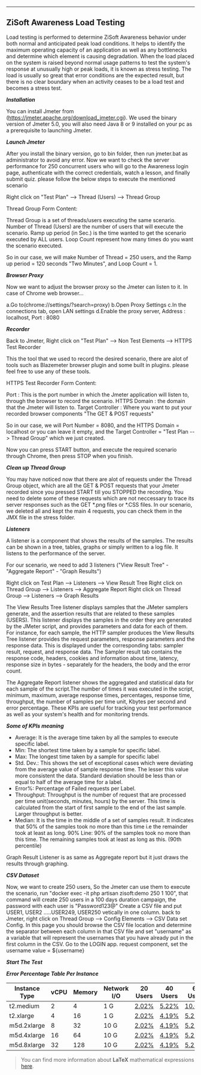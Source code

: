---
## **ZiSoft Awareness Load Testing**

Load testing is performed to determine ZiSoft Awareness behavior under both normal and anticipated peak load conditions. It helps to identify the maximum operating capacity of an application as well as any bottlenecks and determine which element is causing degradation. When the load placed on the system is raised beyond normal usage patterns to test the system's response at unusually high or peak loads, it is known as stress testing. The load is usually so great that error conditions are the expected result, but there is no clear boundary when an activity ceases to be a load test and becomes a stress test.

***Installation***

You can install Jmeter from (https://jmeter.apache.org/download_jmeter.cgi). We used the binary version of Jmeter 5.0, you will also need Java 8 or 9 installed on your pc as a prerequisite to launching Jmeter.

***Launch Jmeter***

After you install the binary version, go to bin folder, then run jmeter.bat as administrator to avoid any error. Now we want to check the server performance for 250 concurrent users who will go to the Awareness login page, authenticate with the correct credentials, watch a lesson, and finally submit quiz.
please follow the below steps to execute the mentioned scenario

Right click on "Test Plan" --> Thread (Users) --> Thread Group

Thread Group Form Content:

Thread Group is a set of threads/users executing the same scenario.
Number of Thread (Users) are the number of users that will execute the scenario.
Ramp up period (in Sec.) is the time wanted to get the scenario executed by ALL users.
Loop Count represent how many times do you want the scenario executed.

So in our case, we will make Number of Thread = 250 users, and the Ramp up period = 120 seconds "Two Minutes", and Loop Count = 1.

***Browser Proxy***

Now we want to adjust the browser proxy so the Jmeter can listen to it. In case of Chrome web browser...

a.Go to(chrome://settings/?search=proxy)
b.Open Proxy Settings
c.In the connections tab, open LAN settings 
d.Enable the proxy server, Address : localhost, Port : 8080

***Recorder***

Back to Jmeter, Right click on "Test Plan" --> Non Test Elements --> HTTPS Test Recorder

This the tool that we used to record the desired scenario, there are alot of tools such as Blazemeter browser plugin and some built in plugins. please feel free to use any of these tools.

HTTPS Test Recorder Form Content:

Port : This is the port number in which the Jmeter application will listen to, through the browser to record the scenario.
HTTPS Domain : the domain that the Jmeter will listen to.
Target Controller : Where you want to put your recorded browser components "The GET & POST requests"

So in our case, we will Port Number = 8080, and the HTTPS Domain = localhost or you can leave it empty, and the Target Controller = "Test Plan --> Thread Group" which we just created.

Now you can press START button, and execute the required scenario through Chrome, then press STOP when you finish.

***Clean up Thread Group***

You may have noticed now that there are alot of requests under the Thread Group object, which are all the GET & POST requests that your Jmeter recorded since you pressed START till you STOPPED the recording.
You need to delete some of these requests which are not neccessary to trace its server responses such as the GET *.png files or *.CSS files. In our scenario, we deleted all and kept the main 4 requests, you can check them in the JMX file in the stress folder.

***Listeners***

A listener is a component that shows the results of the samples. The results can be shown in a tree, tables, graphs or simply written to a log file. It listens to the performance of the server.

For our scenario, we need to add 3 listeners ("View Result Tree" - "Aggregate Report" - "Graph Results")

Right click on Test Plan --> Listeners --> View Result Tree
Right click on Thread Group --> Listeners --> Aggregate Report
Right click on Thread Group --> Listeners --> Graph Results

The View Results Tree listener displays samples that the JMeter samplers generate, and the assertion results that are related to these samples (USERS). This listener displays the samples in the order they are generated by the JMeter script, and provides parameters and data for each of them.
For instance, for each sample, the HTTP sampler produces the View Results Tree listener provides the request parameters, response parameters and the response data. This is displayed under the corresponding tabs: sampler result, request, and response data.
The Sampler result tab contains the response code, headers, cookies and information about time, latency, response size in bytes - separately for the headers, the body and the error count.

The Aggregate Report listener shows the aggregated and statistical data for each sample of the script.The number of times it was executed in the script, minimum, maximum, average response times, percentages, response time, throughput, the number of samples per time unit, Kbytes per second and error percentage. These KPIs are useful for tracking your test performance as well as your system's health and for monitoring trends.

***Some of KPIs meaning***

* Average: It is the average time taken by all the samples to execute specific label.
* Min: The shortest time taken by a sample for specific label. 
* Max: The longest time taken by a sample for specific label
* Std. Dev.: This shows the set of exceptional cases which were deviating from the average value of sample response time. The lesser this value more consistent the data. Standard deviation should be less than or equal to half of the average time for a label.
* Error%: Percentage of Failed requests per Label.
* Throughput: Throughput is the number of request that are processed per time unit(seconds, minutes, hours) by the server. This time is calculated from the start of first sample to the end of the last sample. Larger throughput is better.
* Median: It is the time in the middle of a set of samples result. It indicates that 50% of the samples took no more than this time i.e the remainder took at least as long.
90% Line: 90% of the samples took no more than this time. The remaining samples took at least as long as this. (90th percentile)

Graph Result Listener is as same as Aggregate report but it just draws the results through graphing.

***CSV Dataset***

Now, we want to create 250 users, So the Jmeter can use them to execute the scenario, run "docker exec -it <Web Container Name> php artisan zisoft:demo 250 1 100", that command will create 250 users in a 100 days duration campaign, the password with each user is "Password123@"
Create a CSV file and put USER1, USER2 .....USER249, USER250 vetically in one column. back to Jmeter, right click on Thread Group --> Config Elements --> CSV Data set Config.
In this page you should browse the CSV file location and determine the separator between each column in that CSV file and set "username" as a  variable that will represent the usernames that you have already put in the first column in the CSV.
Go to the LOGIN app. request component, set the username value = ${username}

***Start The Test***

***Error Percentage Table Per Instance***

| Instance Type |  vCPU | Memory |  Network I/O | 20 Users | 40 Users | 60 Users| 80 Users | 100 Users|200 Users|300 Users| 400 Users|
|------|----|----|------|-----|----|------|----|----|------|-----|-----|
| t2.medium |  2| 4 |  1 G |  [2.02%](https://zisoft-jmeter.s3-us-west-2.amazonaws.com/Tests/t2.medium/20user/Report/index.html) | [5.22%](https://zisoft-jmeter.s3-us-west-2.amazonaws.com/Tests/t2.medium/40user/Report/index.html)| [10.64%](https://zisoft-jmeter.s3-us-west-2.amazonaws.com/Tests/t2.medium/60user/Report/index.html)| - - - | - - -|- - - |- - - | - - - |
| t2.xlarge |  4 | 16 |  1 G |  [2.02%](https://zisoft-jmeter.s3-us-west-2.amazonaws.com/Tests/t2.xlarge/20user/Report/index.html) | [4.19%](https://zisoft-jmeter.s3-us-west-2.amazonaws.com/Tests/t2.large/40user/Report/index.html)| [5.21%](https://zisoft-jmeter.s3-us-west-2.amazonaws.com/Tests/t2.large/60user/Report/index.html)|[23.15%](https://zisoft-jmeter.s3-us-west-2.amazonaws.com/Tests/t2.large/80user/Report/index.html) | - - -|- - - |- - - | - - - |
| m5d.2xlarge |  8 | 32|  10 G |  [2.02%](https://zisoft-jmeter.s3-us-west-2.amazonaws.com/Tests/m5d.2xlarge/20user/Report/index.html) | [4.19%](https://zisoft-jmeter.s3-us-west-2.amazonaws.com/Tests/m5d.2xlarge/40user/Report/index.html)| [5.21%](https://zisoft-jmeter.s3-us-west-2.amazonaws.com/Tests/m5d.2xlarge/60user/Report/index.html)|[8.57%](https://zisoft-jmeter.s3-us-west-2.amazonaws.com/Tests/m5d.2xlarge/80user/Report/index.html) | [11.17%](https://zisoft-jmeter.s3-us-west-2.amazonaws.com/Tests/m5d.2xlarge/100user/Report/index.html)|- - - |- - - | - - - |
| m5d.4xlarge |  16 | 64|  10 G |  [2.02%](https://zisoft-jmeter.s3-us-west-2.amazonaws.com/Tests/m5d.4xlarge/20user/Report/index.html) | [4.19%](https://zisoft-jmeter.s3-us-west-2.amazonaws.com/Tests/m5d.4xlarge/40user/Report/index.html)| [5.21%](https://zisoft-jmeter.s3-us-west-2.amazonaws.com/Tests/m5d.4xlarge/60user/Report/index.html)|[8.57%](https://zisoft-jmeter.s3-us-west-2.amazonaws.com/Tests/m5d.4xlarge/80user/Report/index.html) | [11.17%](https://zisoft-jmeter.s3-us-west-2.amazonaws.com/Tests/m5d.4xlarge/100user/Report/index.html)|[11.73%](https://zisoft-jmeter.s3-us-west-2.amazonaws.com/Tests/m5d.4xlarge/200user/Report/index.html) |[12.01%](https://zisoft-jmeter.s3-us-west-2.amazonaws.com/Tests/m5d.4xlarge/300user/Report/index.html) | [33.38%](https://zisoft-jmeter.s3-us-west-2.amazonaws.com/Tests/m5d.4xlarge/400user/Report/index.html) |
| m5d.8xlarge |  32 | 128|  10 G |  [2.02%](https://zisoft-jmeter.s3-us-west-2.amazonaws.com/Tests/m5d.8xlarge/20user/Report/index.html) | [4.19%](https://zisoft-jmeter.s3-us-west-2.amazonaws.com/Tests/m5d.8xlarge/40user/Report/index.html)| [5.21%](https://zisoft-jmeter.s3-us-west-2.amazonaws.com/Tests/m5d.8xlarge/60user/Report/index.html)|[8.57%](https://zisoft-jmeter.s3-us-west-2.amazonaws.com/Tests/m5d.8xlarge/80user/Report/index.html) | [11.17%](https://zisoft-jmeter.s3-us-west-2.amazonaws.com/Tests/m5d.8xlarge/100user/Report/index.html)|[11.73%](https://zisoft-jmeter.s3-us-west-2.amazonaws.com/Tests/m5d.8xlarge/200user/Report/index.html) |[12.01%](https://zisoft-jmeter.s3-us-west-2.amazonaws.com/Tests/m5d.8xlarge/300user/Report/index.html) | [35.38%](https://zisoft-jmeter.s3-us-west-2.amazonaws.com/Tests/m5d.8xlarge/400user/Report/index.html)|

> You can find more information about **LaTeX** mathematical expressions [here](http://meta.math.stackexchange.com/questions/5020/mathjax-basic-tutorial-and-quick-reference).
